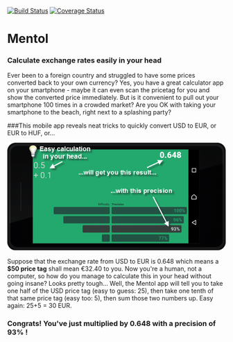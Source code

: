 [![Build Status](https://travis-ci.org/kurattila/Mentol.svg?branch=master)](https://travis-ci.org/kurattila/Mentol)
[![Coverage Status](https://coveralls.io/repos/github/kurattila/Mentol/badge.png?branch=master)](https://coveralls.io/github/kurattila/Mentol?branch=master)

# Mentol
### Calculate exchange rates easily in your head

Ever been to a foreign country and struggled to have some prices converted back to your own currency? Yes, you have a great calculator app on your smartphone - maybe it can even scan the pricetag for you and show the converted price immediately. But is it convenient to pull out your smartphone 100 times in a crowded market? Are you OK with taking your smartphone to the beach, right next to a splashing party?

###This mobile app reveals neat tricks to quickly convert USD to EUR, or EUR to HUF, or...

![](Mentol-Screenshot-2.png "Mentol Screenshot")

Suppose that the exchange rate from USD to EUR is 0.648 which means a **$50 price tag** shall mean €32.40 to you. Now you're a human, not a computer, so how do you manage to calculate this in your head without going insane? Looks pretty tough...
Well, the Mentol app will tell you to take one half of the USD price tag (easy to guess: 25), then take one tenth of that same price tag (easy too: 5), then sum those two numbers up. Easy again: 25+5 = 30 EUR.

### Congrats! You've just multiplied by 0.648 with a precision of 93% !
